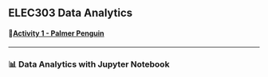 
## ELEC303 Data Analytics 

#### 🐧[Activity 1 - Palmer Penguin](https://github.com/DwightFC/Activity1Itelec303/blob/main/Activity1.ipynb)

---

### 📊 Data Analytics with Jupyter Notebook
